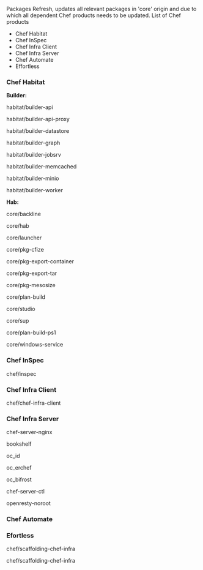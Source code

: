 Packages Refresh, updates all relevant packages in 'core' origin and due to which all dependent Chef products needs to be updated. List of Chef products

* Chef Habitat
* Chef InSpec
* Chef Infra Client
* Chef Infra Server
* Chef Automate
* Effortless

### Chef Habitat
**Builder:**

habitat/builder-api

habitat/builder-api-proxy

habitat/builder-datastore

habitat/builder-graph

habitat/builder-jobsrv

habitat/builder-memcached

habitat/builder-minio

habitat/builder-worker

**Hab:**

core/backline

core/hab

core/launcher

core/pkg-cfize

core/pkg-export-container

core/pkg-export-tar

core/pkg-mesosize

core/plan-build

core/studio

core/sup

core/plan-build-ps1

core/windows-service

### Chef InSpec

chef/inspec

### Chef Infra Client

chef/chef-infra-client

### Chef Infra Server

chef-server-nginx

bookshelf

oc_id

oc_erchef

oc_bifrost

chef-server-ctl

openresty-noroot

### Chef Automate
### Efortless

chef/scaffolding-chef-infra

chef/scaffolding-chef-infra
